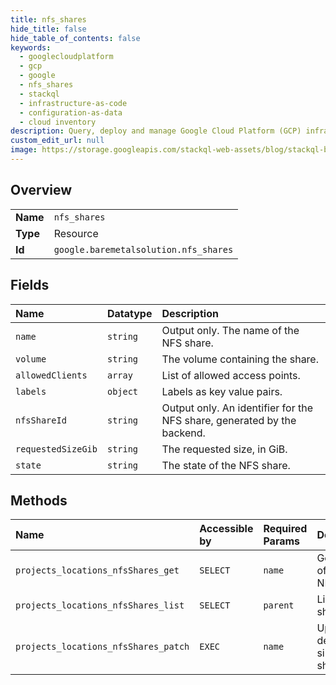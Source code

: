 ```yaml
---
title: nfs_shares
hide_title: false
hide_table_of_contents: false
keywords:
  - googlecloudplatform
  - gcp
  - google
  - nfs_shares
  - stackql
  - infrastructure-as-code
  - configuration-as-data
  - cloud inventory
description: Query, deploy and manage Google Cloud Platform (GCP) infrastructure and resources using SQL
custom_edit_url: null
image: https://storage.googleapis.com/stackql-web-assets/blog/stackql-blog-post-featured-image.png
---
```

  
    

## Overview
<table><tbody>
<tr><td><b>Name</b></td><td><code>nfs_shares</code></td></tr>
<tr><td><b>Type</b></td><td>Resource</td></tr>
<tr><td><b>Id</b></td><td><code>google.baremetalsolution.nfs_shares</code></td></tr>
</tbody></table>

## Fields
| Name | Datatype | Description |
|:-----|:---------|:------------|
| `name` | `string` | Output only. The name of the NFS share. |
| `volume` | `string` | The volume containing the share. |
| `allowedClients` | `array` | List of allowed access points. |
| `labels` | `object` | Labels as key value pairs. |
| `nfsShareId` | `string` | Output only. An identifier for the NFS share, generated by the backend. |
| `requestedSizeGib` | `string` | The requested size, in GiB. |
| `state` | `string` | The state of the NFS share. |
## Methods
| Name | Accessible by | Required Params | Description |
|:-----|:--------------|:----------------|:------------|
| `projects_locations_nfsShares_get` | `SELECT` | `name` | Get details of a single NFS share. |
| `projects_locations_nfsShares_list` | `SELECT` | `parent` | List NFS shares. |
| `projects_locations_nfsShares_patch` | `EXEC` | `name` | Update details of a single NFS share. |
